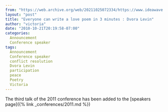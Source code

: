 ```yaml
---
from: "https://web.archive.org/web/20211025072334/https://www.ideawave.ca/everyone-can-write-a-love-poem-in-3-minutes-dvora-levin/"
layout: "post"
title: "Everyone can write a love poem in 3 minutes : Dvora Levin"
author: "victoria"
date: "2010-10-21T20:19:58-07:00"
categories:
  Announcement
  Conference speaker
tags: 
  Announcement
  Conference speaker
  conflict resolution
  Dvora Levin
  participation
  peace
  Poetry
  Victoria
---
```


The third talk of the 2011 conference has been added to the [speakers page]({% link _conferences/2011.md %})
